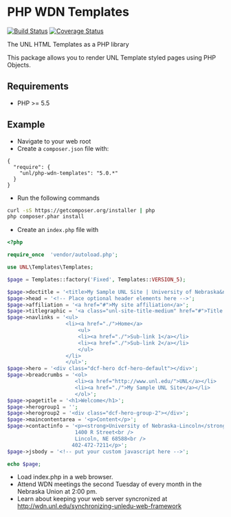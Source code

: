 # PHP WDN Templates

[![Build Status](https://travis-ci.org/unl/phpunltemplates.svg)](https://travis-ci.org/unl/phpunltemplates)
[![Coverage Status](https://coveralls.io/repos/unl/phpunltemplates/badge.svg?branch=master&service=github)](https://coveralls.io/github/unl/phpunltemplates?branch=master)

The UNL HTML Templates as a PHP library

This package allows you to render UNL Template styled pages using PHP Objects.

## Requirements

* PHP >= 5.5

## Example

*  Navigate to your web root
* Create a `composer.json` file with:

```
{
  "require": {
    "unl/php-wdn-templates": "5.0.*"
  }
}
```

* Run the following commands

```sh
curl -sS https://getcomposer.org/installer | php
php composer.phar install
```

* Create an `index.php` file with

```php
<?php

require_once  'vendor/autoload.php';

use UNL\Templates\Templates;

$page = Templates::factory('Fixed', Templates::VERSION_5);

$page->doctitle = '<title>My Sample UNL Site | University of Nebraska&ndash;Lincoln</title>';
$page->head = '<!-- Place optional header elements here -->';
$page->affiliation = '<a href="#">My site affiliation</a>';
$page->titlegraphic = '<a class="unl-site-title-medium" href="#">Title of my site</a>';
$page->navlinks = '<ul>
                   <li><a href="./">Home</a>
                       <ul>
                       <li><a href="./">Sub-link 1</a></li>
                       <li><a href="./">Sub-link 2</a></li>
                       </ul>
                   </li>
                   </ul>';
$page->hero = '<div class="dcf-hero dcf-hero-default"></div>';
$page->breadcrumbs = '<ol>
                      <li><a href="http://www.unl.edu/">UNL</a></li>
                      <li><a href="./">My Sample UNL Site</a></li>
                      </ol>';
$page->pagetitle = '<h1>Welcome</h1>';
$page->herogroup1 = '';
$page->herogroup2 = '<div class="dcf-hero-group-2"></div>';
$page->maincontentarea = '<p>Content</p>';
$page->contactinfo = '<p><strong>University of Nebraska-Lincoln</strong><br />
                      1400 R Street<br />
                      Lincoln, NE 68588<br />
                     402-472-7211</p>';
$page->jsbody = '<!-- put your custom javascript here -->';

echo $page;
```

* Load index.php in a web browser.
* Attend WDN meetings the second Tuesday of every month in the Nebraska Union at 2:00 pm.
* Learn about keeping your web server syncronized at http://wdn.unl.edu/synchronizing-unledu-web-framework
